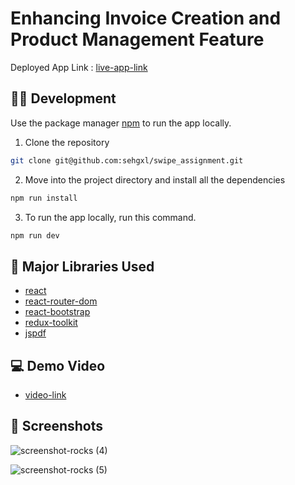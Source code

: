 # Enhancing Invoice Creation and Product Management Feature

Deployed App Link : [live-app-link](https://swipe-assignment-three.vercel.app/)

## 👨‍💻 Development

Use the package manager [npm](https://docs.npmjs.com/downloading-and-installing-node-js-and-npm) to run the app locally.

1. Clone the repository

```bash
git clone git@github.com:sehgxl/swipe_assignment.git

```

2. Move into the project directory and install all the dependencies

```bash
npm run install
```

3. To run the app locally, run this command.

```bash
npm run dev
```

## 📝 Major Libraries Used

- [react](https://react.dev/)
- [react-router-dom](https://reactrouter.com/en/main)
- [react-bootstrap](https://react-bootstrap.netlify.app/)
- [redux-toolkit](https://redux-toolkit.js.org/)
- [jspdf](https://www.npmjs.com/package/jspdf)

## 💻 Demo Video

- [video-link]()

## 📸 Screenshots

![screenshot-rocks (4)](https://github.com/sehgxl/swipe_assignment/assets/83122406/6072b1ac-40fb-49da-bbb5-11d19b7281b3)

![screenshot-rocks (5)](https://github.com/sehgxl/swipe_assignment/assets/83122406/3aa22431-d4b5-42e6-b7b8-09f1ce2734aa)

